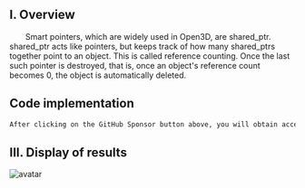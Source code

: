 ##  I. Overview 

  Smart pointers, which are widely used in Open3D, are shared_ptr. shared_ptr acts like pointers, but keeps track of how many shared_ptrs together point to an object. This is called reference counting. Once the last such pointer is destroyed, that is, once an object's reference count becomes 0, the object is automatically deleted. 

##  Code implementation 

 ```python  
After clicking on the GitHub Sponsor button above, you will obtain access permissions to my private code repository ( https://github.com/slowlon/my_code_bar ) to view this blog code. By searching the code number of this blog, you can find the code you need, code number is: 2024020309574566570
 ```  
##  III. Display of results 

![avatar]( dde7ec89f6f24c2f809857aa1244f71c.png) 

